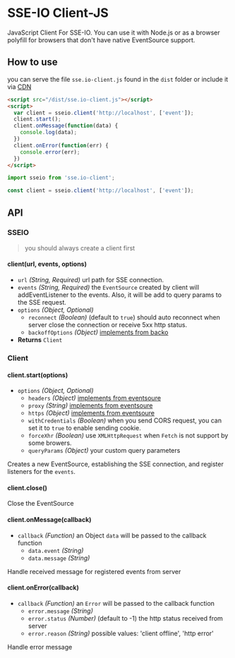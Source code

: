 # SSE-IO Client-JS

JavaScript Client For SSE-IO. 
You can use it with Node.js or as a browser polyfill for browsers that don't have native EventSource support.

## How to use

you can serve the file `sse.io-client.js` found in the `dist` folder or include it via [CDN](https://www.jsdelivr.com/package/npm/sse.io-client?tab=collection)

```html
<script src="/dist/sse.io-client.js"></script>
<script>
  var client = sseio.client('http://localhost', ['event']);
  client.start();
  client.onMessage(function(data) {
  	console.log(data);
  })
  client.onError(function(err) {
  	console.error(err);
  })
</script>
```

```js
import sseio from 'sse.io-client';

const client = sseio.client('http://localhost', ['event']);
```

## API

### SSEIO

> you should always create a client first

#### client(url, events, options)

 - `url` _(String, Required)_ url path for SSE connection.
 - `events` _(String, Required)_ the `EventSource` created by client will addEventListener to the events. Also, it will be add to query params to the SSE request.
 - `options` _(Object, Optional)_
    - `reconnect` _(Boolean)_ (default to `true`) should auto reconnect when server close the connection or receive 5xx http status.
    - `backoffOptions` _(Object)_ [implements from backo](https://github.com/mokesmokes/backo#options)
  - **Returns** `Client`

### Client

#### client.start(options)

 - `options` _(Object, Optional)_
    - `headers` _(Object)_ [implements from eventsoure](https://github.com/EventSource/eventsource#setting-http-request-headers)
    - `proxy` _(String)_ [implements from eventsoure](https://github.com/EventSource/eventsource#setting-http-request-headers)
    - `https` _(Object)_ [implements from eventsoure](https://github.com/EventSource/eventsource#setting-http-request-headers)
    - `withCredentials` _(Boolean)_ when you send CORS request, you can set it to `true` to enable sending cookie.
    - `forceXhr` _(Boolean)_ use `XMLHttpRequest` when `Fetch` is not support by some browers.
    - `queryParams` _(Object)_ your custom query parameters

Creates a new EventSource, establishing the SSE connection, and register listeners for the `events`.

#### client.close()

Close the EventSource

#### client.onMessage(callback)

 - `callback` _(Function)_ an Object `data` will be passed to the callback function
    - `data.event` _(String)_
    - `data.message` _(String)_

Handle received message for registered events from server

#### client.onError(callback)

 - `callback` _(Function)_ an `Error` will be passed to the callback function
    - `error.message` _(String)_
    - `error.status` _(Number)_ (default to -1) the http status received from server
    - `error.reason` _(String)_ possible values: 'client offline', 'http error'

Handle error message
